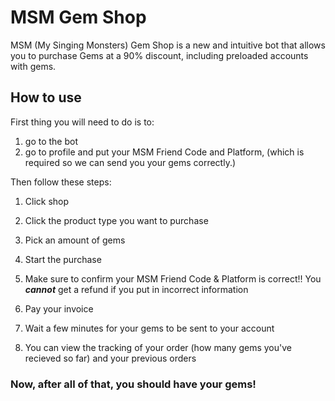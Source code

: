 # MSM Gem Shop
MSM (My Singing Monsters) Gem Shop is a new and intuitive bot that allows you to purchase Gems at a 90% discount, including preloaded accounts with gems.

How to use
------
First thing you will need to do is to:

1. go to the bot
2. go to profile and put your MSM Friend Code and Platform, (which is required so we can send you your gems correctly.)

Then follow these steps:

1. Click shop
3. Click the product type you want to purchase
4. Pick an amount of gems
5. Start the purchase
6. Make sure to confirm your MSM Friend Code & Platform is correct!! You ***cannot*** get a refund if you put in incorrect information

7. Pay your invoice
8. Wait a few minutes for your gems to be sent to your account
9. You can view the tracking of your order (how many gems you've recieved so far) and your previous orders

### Now, after all of that, you should have your gems!
